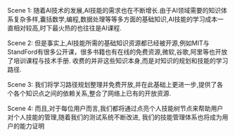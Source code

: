 Scene 1:
随着AI技术的发展,AI技能的需求也在不断增长.由于AI领域需要的知识体系复杂多样,囊括数学,编程,数据处理等等多方面的基础知识,AI技能的学习成本一直相对较高,时下最火热的也往往是AI课程.

Scene 2:
但是事实上,AI技能所需的基础知识资源都已经被开源,例如MIT与StandFord有很多公开课，很多书籍也有在线的免费资源,微软,谷歌,阿里等也开放了培训课程与技术手册.
收费的并非这些知识本身,而是对知识的规划和技能的学习路径.

Scene 3:
我们将学习路径规划整理并免费开放,并在此基础上更进一步,提供了各个各个知识点之间的依赖关系,整合了网络上已有的开放资源.

Scene 4:
而且,对于每位用户而言,我们都将通过点亮个人技能树节点来帮助用户对个人技能的管理,随着我们的测试系统不断改进, 我们的技能管理体系也将成为用户的能力证明
